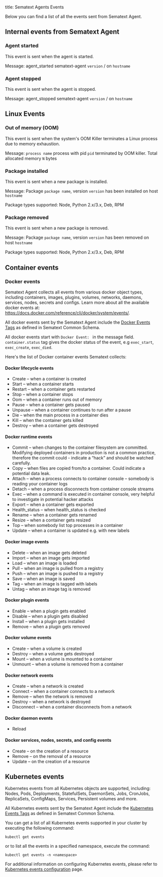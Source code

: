 title: Sematext Agents Events

Below you can find a list of all the events sent from Sematext Agent. 

## Internal events from Sematext Agent

### Agent started

This event is sent when the agent is started.

Message: agent_started sematext-agent `version` / on `hostname`

### Agent stopped

This event is sent when the agent is stopped.

Message: agent_stopped sematext-agent `version` / on `hostname`

## Linux Events

### Out of memory (OOM)

This event is sent when the system's OOM Killer terminates a Linux process due to memory exhaustion.

Message: `process name` process with pid `pid` terminated by OOM killer. Total allocated memory `N` bytes

### Package installed 

This event is sent when a new package is installed.

Message: Package `package name`, version `version` has been installed on host `hostname`

Package types supported: Node, Python 2.x/3.x, Deb, RPM

### Package removed

This event is sent when a new package is removed.

Message: Package `package name`, version `version` has been removed on host `hostname`

Package types supported: Node, Python 2.x/3.x, Deb, RPM

## Container events

### Docker events

Sematext Agent collects all events from various docker object types, including containers, images, plugins, volumes, networks, daemons, services, nodes, secrets and configs. Learn more about all the available docker events at: https://docs.docker.com/reference/cli/docker/system/events/.

All docker events sent by the Sematext Agent include the [Docker Events Tags](https://sematext.com/docs/tags/common-schema/#docker-event-tags) as defined in Sematext Common Schema.

All docker events start with `Docker Event: ` in the message field. `container.status` tag gives the docker status of the event, e.g `exec_start`, `exec_create`, `exec_died`.

Here's the list of Docker container events Sematext collects:

#### Docker lifecycle events

- Create – when a container is created
- Start – when a container starts
- Restart – when a container gets restarted
- Stop – when a container stops
- Oom – when a container runs out of memory
- Pause – when a container gets paused
- Unpause – when a container continues to run after a pause
- Die – when the main process in a container dies
- Kill – when the container gets killed
- Destroy – when a container gets destroyed

#### Docker runtime events

- Commit – when changes to the container filesystem are committed. Modifying deployed containers in production is not a common practice, therefore the commit could - indicate a “hack” and should be watched carefully.
- Copy – when files are copied from/to a container. Could indicate a potential data leak.
- Attach – when a process connects to container console – somebody is reading your container logs
- Detach – when a process disconnects from container console streams
- Exec – when a command is executed in container console, very helpful to investigate in potential hacker attacks
- Export – when a container gets exported
- Health_status – when health_status is checked
- Rename – when a container gets renamed
- Resize – when a container gets resized
- Top – when somebody list top processes in a container
- Update – when a container is updated e.g. with new labels

#### Docker image events

- Delete – when an image gets deleted
- Import – when an image gets imported
- Load – when an image is loaded
- Pull – when an image is pulled from a registry
- Push – when an image is pushed to a registry
- Save – when an image is saved
- Tag – when an image is tagged with labels
- Untag – when an image tag is removed

#### Docker plugin events

- Enable – when a plugin gets enabled
- Disable – when a plugin gets disabled
- Install – when a plugin gets installed
- Remove – when a plugin gets removed

#### Docker volume events

- Create – when a volume is created
- Destroy – when a volume gets destroyed
- Mount – when a volume is mounted to a container
- Unmount – when a volume is removed from a container

#### Docker network events

- Create – when a  network is created
- Connect – when a container connects to a network
- Remove – when the network is removed
- Destroy – when a network is destroyed
- Disconnect – when a container disconnects from a network

#### Docker daemon events

- Reload

#### Docker services, nodes, secrets, and config events

- Create – on the creation of a resource
- Remove – on the removal of a resource
- Update – on the creation of a resource

## Kubernetes events

Kubernetes events from all Kubernetes objects are supported, including: Nodes, Pods, Deployments, StatefulSets, DaemonSets, Jobs, CronJobs, ReplicaSets, ConfigMaps, Services, Persistent volumes and more.

All Kubernetes events sent by the Sematext Agent include the [Kubernetes Events Tags](https://sematext.com/docs/tags/common-schema/#kubernetes-event-tags) as defined in Sematext Common Schema.

You can get a list of all Kubernetes events supported in your cluster by executing the following command:

```
kubectl get events
```

or to list all the events in a specified namespace, execute the command:

```
kubectl get events -n <namespace>
```

For additional information on configuring Kubernetes events, please refer to [Kubernetes events configuration](https://sematext.com/docs/agents/sematext-agent/kubernetes/events/) page.

